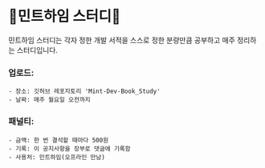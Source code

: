 # 🌿민트하임 스터디🌿


민트하임 스터디는 각자 정한 개발 서적을 스스로 정한 분량만큼 공부하고 매주 정리하는 스터디입니다.

### 업로드:

```
- 장소: 깃허브 레포지토리 'Mint-Dev-Book_Study'
- 날짜: 매주 월요일 오전까지
```

### 패널티:

```
- 금액: 한 번 결석할 때마다 500원
- 기록: 이 공지사항을 장부로 댓글에 기록함
- 사용처: 민트하임(오프라인 만남)
```
